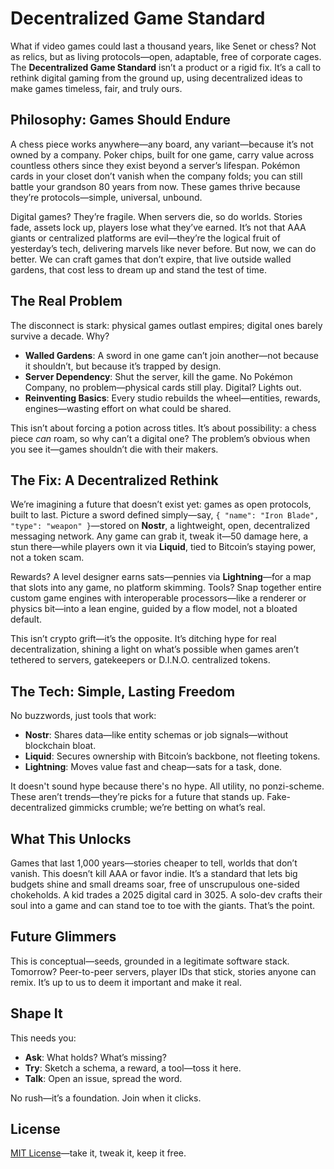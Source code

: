 # Decentralized Game Standard

What if video games could last a thousand years, like Senet or chess? Not as relics, but as living protocols—open, adaptable, free of corporate cages. The **Decentralized Game Standard** isn’t a product or a rigid fix. It’s a call to rethink digital gaming from the ground up, using decentralized ideas to make games timeless, fair, and truly ours.

## Philosophy: Games Should Endure

A chess piece works anywhere—any board, any variant—because it’s not owned by a company. Poker chips, built for one game, carry value across countless others since they exist beyond a server’s lifespan. Pokémon cards in your closet don’t vanish when the company folds; you can still battle your grandson 80 years from now. These games thrive because they’re protocols—simple, universal, unbound.

Digital games? They’re fragile. When servers die, so do worlds. Stories fade, assets lock up, players lose what they’ve earned. It’s not that AAA giants or centralized platforms are evil—they’re the logical fruit of yesterday’s tech, delivering marvels like never before. But now, we can do better. We can craft games that don’t expire, that live outside walled gardens, that cost less to dream up and stand the test of time.

## The Real Problem

The disconnect is stark: physical games outlast empires; digital ones barely survive a decade. Why?
- **Walled Gardens**: A sword in one game can’t join another—not because it shouldn’t, but because it’s trapped by design.
- **Server Dependency**: Shut the server, kill the game. No Pokémon Company, no problem—physical cards still play. Digital? Lights out.
- **Reinventing Basics**: Every studio rebuilds the wheel—entities, rewards, engines—wasting effort on what could be shared.

This isn’t about forcing a potion across titles. It’s about possibility: a chess piece *can* roam, so why can’t a digital one? The problem’s obvious when you see it—games shouldn’t die with their makers.

## The Fix: A Decentralized Rethink

We’re imagining a future that doesn’t exist yet: games as open protocols, built to last. Picture a sword defined simply—say, `{ "name": "Iron Blade", "type": "weapon" }`—stored on **Nostr**, a lightweight, open, decentralized messaging network. Any game can grab it, tweak it—50 damage here, a stun there—while players own it via **Liquid**, tied to Bitcoin’s staying power, not a token scam.

Rewards? A level designer earns sats—pennies via **Lightning**—for a map that slots into any game, no platform skimming. Tools? Snap together entire custom game engines with interoperable processors—like a renderer or physics bit—into a lean engine, guided by a flow model, not a bloated default.

This isn’t crypto grift—it’s the opposite. It’s ditching hype for real decentralization, shining a light on what’s possible when games aren’t tethered to servers, gatekeepers or D.I.N.O. centralized tokens.

## The Tech: Simple, Lasting Freedom

No buzzwords, just tools that work:
- **Nostr**: Shares data—like entity schemas or job signals—without blockchain bloat.
- **Liquid**: Secures ownership with Bitcoin’s backbone, not fleeting tokens.
- **Lightning**: Moves value fast and cheap—sats for a task, done.

It doesn't sound hype because there's no hype. All utility, no ponzi-scheme. These aren’t trends—they’re picks for a future that stands up. Fake-decentralized gimmicks crumble; we’re betting on what’s real.

## What This Unlocks

Games that last 1,000 years—stories cheaper to tell, worlds that don’t vanish. This doesn’t kill AAA or favor indie. It’s a standard that lets big budgets shine and small dreams soar, free of unscrupulous one-sided chokeholds. A kid trades a 2025 digital card in 3025. A solo-dev crafts their soul into a game and can stand toe to toe with the giants. That’s the point.

## Future Glimmers

This is conceptual—seeds, grounded in a legitimate software stack. Tomorrow? Peer-to-peer servers, player IDs that stick, stories anyone can remix. It’s up to us to deem it important and make it real.

## Shape It

This needs you:
- **Ask**: What holds? What’s missing?
- **Try**: Sketch a schema, a reward, a tool—toss it here.
- **Talk**: Open an issue, spread the word.

No rush—it’s a foundation. Join when it clicks.

## License

[MIT License](LICENSE)—take it, tweak it, keep it free.
